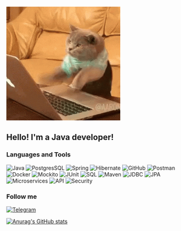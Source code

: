![Header](https://github.com/mynameisSergey/mynameisSergey/blob/main/assets/%D0%BA%D0%B8%D1%81%D0%B0.gif) 

## Hello! I'm a Java developer!


### Languages and Tools
![Java](https://img.shields.io/badge/-Java-red?style=for-the-badge&logo=java)
![PostgresSQL](https://img.shields.io/badge/-PostgreSQL-yellowgreen?style=for-the-badge&logo=PostgreSQL&logoColor=blue)
![Spring](https://img.shields.io/badge/-Spring-grey?style=for-the-badge&logo=Spring)
![Hibernate](https://img.shields.io/badge/-Hibernate-informational?style=for-the-badge&logo=Hibernate)
![GitHub](https://img.shields.io/badge/-GitHub-lightgray?style=for-the-badge&logo=GitHub&logoColor=black)
![Postman](https://img.shields.io/badge/-Postman-critical?style=for-the-badge&logo=Postman&logoColor=orange)
![Docker](https://img.shields.io/badge/-Docker-blue?style=for-the-badge&logo=docker)
![Mockito](https://img.shields.io/badge/-Mockito-inactive?style=for-the-badge&logo=Mockito)
![JUnit](https://img.shields.io/badge/-JUnit-aqua?style=for-the-badge&logo=Junit)
![SQL](https://img.shields.io/badge/-SQL-orange?style=for-the-badge&logo=Sql)
![Maven](https://img.shields.io/badge/-Maven-blue?style=for-the-badge&logo=Maven)
![JDBC](https://img.shields.io/badge/-JDBC-red?style=for-the-badge&logo=JDBC)
![JPA](https://img.shields.io/badge/-JPA-yellowgreen?style=for-the-badge&logo=JPA&logoColor=blue)
![Microservices](https://img.shields.io/badge/-Microservices-grey?style=for-the-badge&logo=Microservices)
![API](https://img.shields.io/badge/-API-informational?style=for-the-badge&logo=API)
![Security](https://img.shields.io/badge/-Security-red?style=for-the-badge&logo=Security)

### Follow me
[![Telegram](https://img.shields.io/badge/-Telegram-blue?style=for-the-badge&logo=Telegram)](https://t.me/YAKSS9)


[![Anurag's GitHub stats](https://github-readme-stats.vercel.app/api?username=mynameisSergey&hide=stars,contribs&show_icons=true)](https://github.com/anuraghazra/github-readme-stats)
